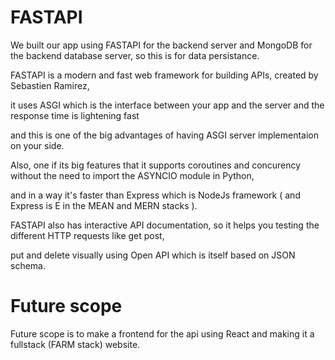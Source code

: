 # FASTAPI
We built our app using FASTAPI for the backend server and MongoDB for the backend database server, so this is for data persistance.

FASTAPI is a modern and fast web framework for building APIs, created by Sebastien Ramirez,

it uses ASGI which is the interface between your app and the server and the response time is lightening fast

and this is one of the big advantages of having ASGI server implementaion on your side.

Also, one if its big features that it supports coroutines and concurency without the need to import the ASYNCIO module in Python,

and in a way it's faster than Express which is NodeJs framework ( and Express is E in the MEAN and MERN stacks ).

FASTAPI also has interactive API documentation, so it helps you testing the different HTTP requests like get post,

put and delete visually using Open API which is itself based on JSON schema.

# Future scope
Future scope is to make a frontend for the api using React and making it a fullstack (FARM stack) website.
